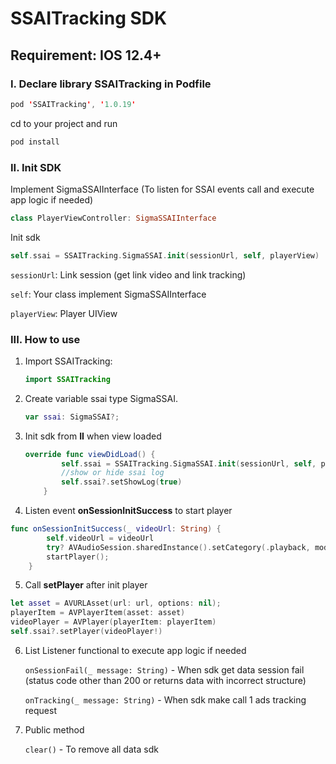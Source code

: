 # SSAITracking SDK

## Requirement: IOS 12.4+

### I. Declare library SSAITracking in Podfile

```swift
pod 'SSAITracking', '1.0.19'
```

cd to your project and run

```swift
pod install
```

### II. Init SDK

Implement SigmaSSAIInterface (To listen for SSAI events call and execute app logic if needed)

```swift
class PlayerViewController: SigmaSSAIInterface
```

Init sdk

```swift
self.ssai = SSAITracking.SigmaSSAI.init(sessionUrl, self, playerView)
```

   ``sessionUrl``: Link session (get link video and link tracking)

   ``self``: Your class implement SigmaSSAIInterface

   ``playerView``: Player UIView

### III. How to use

1. Import SSAITracking:

   ```swift
   import SSAITracking
   ```
2. Create variable ssai type SigmaSSAI.

   ```swift
   var ssai: SigmaSSAI?;
   ```
3. Init sdk from **II** when view loaded

   ```swift
   override func viewDidLoad() {
           self.ssai = SSAITracking.SigmaSSAI.init(sessionUrl, self, playerView)
           //show or hide ssai log
           self.ssai?.setShowLog(true)
       }
   ```
4. Listen event **onSessionInitSuccess** to start player

```swift
func onSessionInitSuccess(_ videoUrl: String) {
        self.videoUrl = videoUrl
        try? AVAudioSession.sharedInstance().setCategory(.playback, mode: .default, options: []);
        startPlayer();
    }
```

5. Call **setPlayer** after init player

```swift
let asset = AVURLAsset(url: url, options: nil);
playerItem = AVPlayerItem(asset: asset)
videoPlayer = AVPlayer(playerItem: playerItem)
self.ssai?.setPlayer(videoPlayer!)
```

6. List Listener functional to execute app logic if needed

   ``onSessionFail(_ message: String)`` - When sdk get data session fail (status code other than 200 or returns data with incorrect structure)

   ``onTracking(_ message: String)`` - When sdk make call 1 ads tracking request
7. Public method

   ``clear()`` - To remove all data sdk
